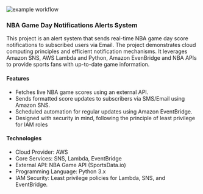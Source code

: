 ![example workflow](https://github.com/zablon-oigo/nba-game-alerts/actions/workflows/deploy.yml/badge.svg)

### NBA Game Day Notifications Alerts System
This project is an alert system that sends real-time NBA game day score notifications to subscribed users via Email. 
The project demonstrates cloud computing principles and efficient notification mechanisms.
It leverages Amazon SNS, AWS Lambda and Python, Amazon EvenBridge and NBA APIs to provide sports fans with up-to-date game information.

#### Features
- Fetches live NBA game scores using an external API.
- Sends formatted score updates to subscribers via SMS/Email using Amazon SNS.
- Scheduled automation for regular updates using Amazon EventBridge.
- Designed with security in mind, following the principle of least privilege for IAM roles

#### Technologies
- Cloud Provider: AWS
- Core Services: SNS, Lambda, EventBridge
- External API: NBA Game API (SportsData.io)
- Programming Language: Python 3.x
- IAM Security: Least privilege policies for Lambda, SNS, and EventBridge.
